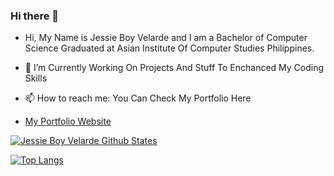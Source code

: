 ### Hi there 👋

- Hi, My Name is Jessie Boy Velarde and I am a Bachelor of Computer Science Graduated at Asian Institute Of Computer Studies Philippines.

- 🔭 I’m Currently Working On Projects And Stuff To Enchanced My Coding Skills

- 📫 How to reach me: You Can Check My Portfolio Here 
- [My Portfolio Website](https://kingkira777.github.io/)

[![Jessie Boy Velarde Github States](https://github-readme-stats.vercel.app/api?username=kingkira777&show_icons=true&theme=dracula)](https://github.com/kingkira777/github-readme-stats)

[![Top Langs](https://github-readme-stats.vercel.app/api/top-langs/?username=kingkira777&layout=compact&theme=dracula)](https://github.com/kingkira777/github-readme-stats)



<!--
*Kingkira777/Kingkira777* is a ✨ special ✨ repository because its README.md (this file) appears on your GitHub profile.
<!-- 
Here are some ideas to get you started:

- 🔭 I’m currently working on ...
- 🌱 I’m currently learning ...
- 👯 I’m looking to collaborate on ...
- 🤔 I’m looking for help with ...
- 💬 Ask me about ...
- 📫 How to reach me: ...
- 😄 Pronouns: ...
- ⚡ Fun fact: ...
-->
